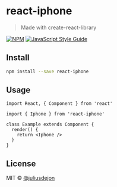 # react-iphone

> Made with create-react-library

[![NPM](https://img.shields.io/npm/v/react-iphone.svg)](https://www.npmjs.com/package/react-iphone) [![JavaScript Style Guide](https://img.shields.io/badge/code_style-standard-brightgreen.svg)](https://standardjs.com)

## Install

```bash
npm install --save react-iphone
```

## Usage

```tsx
import React, { Component } from 'react'

import { Iphone } from 'react-iphone'

class Example extends Component {
  render() {
    return <Iphone />
  }
}
```

## License

MIT © [@juliusdejon](https://github.com/@juliusdejon)
